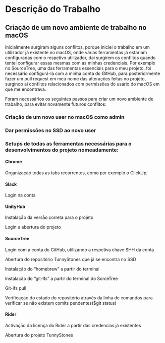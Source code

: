 # Descriçāo do Trabalho

## Criaçāo de um novo ambiente de trabalho no macOS

Inicialmente surgiram alguns conflitos, porque iniciei o trabalho em um utilizador já existente no macOS, onde várias ferramentas já estariam configuradas com o respetivo utilizador, dai surgirem os conflitos quando tentei configurar essas mesmas com as minhas credenciais. Por exemplo no SourceTree, uma das ferramentas essenciais para o meu projeto, foi necessário configurá-la com a minha conta do GitHub, para posteriormente fazer um pull request em meu nome das alterações feitas no projeto, surgindo ai conflitos relacionados com permissões do usário do macOS em que me encontrava.

Foram necessários os seguintes passos para criar um novo ambiente de trabalho, para evitar novamente futuros conflitos:

### Criaçāo de um novo user no macOS como admin

### Dar permissões no SSD ao novo user

### Setups de todas as ferramentas necessárias para o desenvolvimentos do projeto nomeadamente:

#### Chrome

Organizaçāo todas as tabs recorrentes, como por exemplo o ClickUp;

#### Slack

Login na conta

#### UnityHub

Instalaçāo da versāo correta para o projeto

Login e abertura do projeto

#### SourceTree

Login com a conta do GitHub, utilizando a respetiva chave SHH da conta

Abertura do repositório TunnyStones que já se encontra no SSD

Instalação do “homebrew” a partir do terminal

Instalação do “git-lfs” a partir do terminal do SorceTree

Git-lfs pull

Verificaçāo do estado do repositório através da linha de comandos para verificar se não                existem  comits pendentes($git status)

#### Rider

Activaçāo da licença do Rider a partir das credencias já existentes

Abertura do projeto TunnyStones
